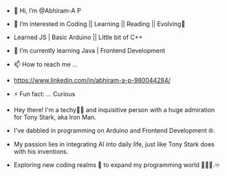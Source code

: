 - 👋 Hi, I’m @Abhiram-A P
- 👀 I’m interested in Coding || Learning || Reading || Evolving🧬
- Learned JS | Basic Arduino || Little bit of C++
- 🌱 I’m currently learning Java | Frontend Development
- 📫 How to reach me ...
- https://www.linkedin.com/in/abhiram-a-p-980044284/
- ⚡ Fun fact: ... Curious

- Hey there! I'm a techy👨‍💻 and inquisitive person with a huge admiration for Tony Stark, aka Iron Man.
- I've dabbled in programming on Arduino and Frontend Development 🌐.
- My passion lies in integrating AI into daily life, just like Tony Stark does with his inventions.
- Exploring new coding realms 🌌 to expand my programming world 👨🏻‍💻.♾️

